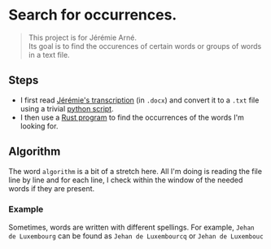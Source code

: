 # Search for occurrences.
> This project is for Jérémie Arné. <br>
> Its goal is to find the occurences of certain words or groups of words in a text file.

## Steps
- I first read [Jérémie's transcription](./src/assets/Transcription.docx) (in `.docx`) and convert it to a `.txt` file using a trivial [python script](./src/assets/main.py).
- I then use a [Rust program](./src/main.rs) to find the occurrences of the words I'm looking for.

## Algorithm
The word `algorithm` is a bit of a stretch here.
All I'm doing is reading the file line by line and for each line, I check within the window of the needed words if they are present.

### Example
Sometimes, words are written with different spellings.
For example, `Jehan de Luxembourg` can be found as `Jehan de Luxembourcq` or `Jehan de Luxembouc`
